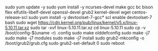 sudo yum update -y
sudo yum install -y ncurses-devel make gcc bc bison flex elfutils-libelf-devel openssl-devel grub2 kernel-devel wget centos-release-scl
sudo yum install -y devtoolset-7-gcc*
scl enable devtoolset-7 bash
sudo wget https://cdn.kernel.org/pub/linux/kernel/v5.x/linux-5.10.11.tar.xz
sudo tar -xvf linux-5.10.11.tar.xz
cd linux-5.10.11
sudo cp -v /boot/config-$(uname -r) .config
sudo make olddefconfig
sudo make -j7
sudo make -j7 modules
sudo make -j7 install
sudo grub2-mkconfig -o /boot/grub2/grub.cfg
sudo grub2-set-default 0
sudo reboot
